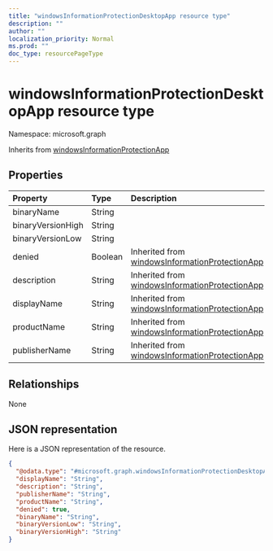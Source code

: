 ```yaml
---
title: "windowsInformationProtectionDesktopApp resource type"
description: ""
author: ""
localization_priority: Normal
ms.prod: ""
doc_type: resourcePageType
---
```


# windowsInformationProtectionDesktopApp resource type


Namespace: microsoft.graph




Inherits from [windowsInformationProtectionApp](../resources/windowsinformationprotectionapp.md)

## Properties
|Property|Type|Description|
|:---|:---|:---|
|binaryName|String||
|binaryVersionHigh|String||
|binaryVersionLow|String||
|denied|Boolean| Inherited from [windowsInformationProtectionApp](../resources/windowsinformationprotectionapp.md)|
|description|String| Inherited from [windowsInformationProtectionApp](../resources/windowsinformationprotectionapp.md)|
|displayName|String| Inherited from [windowsInformationProtectionApp](../resources/windowsinformationprotectionapp.md)|
|productName|String| Inherited from [windowsInformationProtectionApp](../resources/windowsinformationprotectionapp.md)|
|publisherName|String| Inherited from [windowsInformationProtectionApp](../resources/windowsinformationprotectionapp.md)|

## Relationships
None

## JSON representation
Here is a JSON representation of the resource.
<!-- {
  "blockType": "resource",
  "@odata.type": "microsoft.graph.windowsInformationProtectionDesktopApp"
}
-->
``` json
{
  "@odata.type": "#microsoft.graph.windowsInformationProtectionDesktopApp",
  "displayName": "String",
  "description": "String",
  "publisherName": "String",
  "productName": "String",
  "denied": true,
  "binaryName": "String",
  "binaryVersionLow": "String",
  "binaryVersionHigh": "String"
}
```

